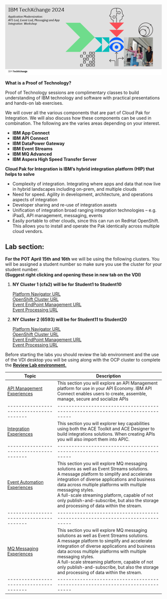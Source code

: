 [//]:![](images\image1a.png)
![](images\test1.png)

[//]:![](images\2022-06-10_21-53-04.jpg)

**What is a Proof of Technology?**

Proof of Technology sessions are complimentary classes to build
understanding of IBM technology and software with practical
presentations and hands-on lab exercises. 

We will cover all the various components that are part of Cloud Pak for Integration. We will also discuss how these components can be used in combination. The following are the varies areas depending on your interest.

*  **IBM App Connect**
*  **IBM API Connect**
*  **IBM DataPower Gateway**
*  **IBM Event Streams**
*  **IBM MQ Advanced**
*  **IBM Aspera High Speed Transfer Server**


**Cloud Pak for Integration is IBM’s hybrid integration platform (HIP) that helps to solve**
- Complexity of integration. Integrating where apps and data that now live in hybrid landscapes including on-prem, and multiple clouds
- Need for speed. Agility in development, architecture, and operations aspects of integration
- Developer sharing and re-use of integration assets
- Unification of integration broad ranging integration technologies – e.g. iPaaS, API management, messaging, events
- Easily portable to other clouds, since this can run on RedHat OpenShift. This allows you to install and operate the Pak identically across multiple cloud vendors.  

## Lab section:

**For the POT April 15th and 16th** we will be using the following clusters.
You will be assigned a student number so make sure you use the cluster for your student number. 
<br>**(Suggest right clicking and opening these in new tab on the VDI)**<br>

1. **NY Cluster 1 (cfa2) will be for Student1 to Student10** 

    [Platform Navigator URL](https://cp4i-navigator-pn-cp4i.apps.6603654220c982001eb3cfa2.cloud.techzone.ibm.com)<br>
    [OpenShift Cluster URL](https://console-openshift-console.apps.6603654220c982001eb3cfa2.cloud.techzone.ibm.com)<br>
    [Event EndPoint Management URL](https://my-eem-manager-ibm-eem-manager-event-automation.apps.6603654220c982001eb3cfa2.cloud.techzone.ibm.com)<br>
    [Event Processing URL](https://my-ep-ibm-ep-rt-event-automation.apps.6603654220c982001eb3cfa2.cloud.techzone.ibm.com)<br>

1. **NY Cluster 2 (6593) will be for Student11 to Student20** 

    [Platform Navigator URL](https://cp4i-navigator-pn-cp4i.apps.6601dfa41dd2e4001ef36593.cloud.techzone.ibm.com)<br>
    [OpenShift Cluster URL](https://console-openshift-console.apps.6601dfa41dd2e4001ef36593.cloud.techzone.ibm.com)<br>
    [Event EndPoint Management URL](https://my-eem-manager-ibm-eem-manager-event-automation.apps.6601dfa41dd2e4001ef36593.cloud.techzone.ibm.com)<br>
    [Event Processing URL](https://my-ep-ibm-ep-rt-event-automation.apps.6601dfa41dd2e4001ef36593.cloud.techzone.ibm.com)<br>




Before starting the labs you should review the lab environment and the use of the VDI desktop you will be using along with the OCP cluster to complete the 
**[Review Lab environment.](Setup/VDI-overview/index.md)**



|  Topic                                | Description                                                                
|---------------------------------------|-----------------------------------------------------------------------------|
| [API Management Experiences](APIC-labs/ReadMe.md)          | This section you will explore an API Management platform for use in your API Economy. IBM API Connect enables users to create, assemble, manage, secure and socialize APIs  
|---------------------------------------|-----------------------------------------------------------------------------|   
| [Integration Experiences](Integration/index.md)         | This section you will explorer key capabilities using both the ACE Toolkit and ACE Designer to build integrations solutions.  When creating APIs you will also import them into APIC.
|---------------------------------------|-----------------------------------------------------------------------------|     
| [Event Automation Experiences](Kafka/index.md)          | This section you will explore MQ messaging solutions as well as Event Streams solutions. <BR> A message platform to simplify and accelerate integration of diverse applications and business data across multiple platforms with multiple messaging styles.<br> A full-scale streaming platform, capable of not only publish-and-subscribe, but also the storage and processing of data within the stream.  
|---------------------------------------|-----------------------------------------------------------------------------|
| [MQ Messaging Experiences](MQ/index.md)          | This section you will explore MQ messaging solutions as well as Event Streams solutions. <BR> A message platform to simplify and accelerate integration of diverse applications and business data across multiple platforms with multiple messaging styles.<br> A full-scale streaming platform, capable of not only publish-and-subscribe, but also the storage and processing of data within the stream.  
|---------------------------------------|-----------------------------------------------------------------------------|     

<!-- | [CP4I Addon](Add-on/index.md)         | This section will show additional Unique Value and Capabilities when using Cloud pak for Integration. Collaboration and Asset Sharing with Cloud Pak for Integration **Asset Catalog**
|---------------------------------------|-----------------------------------------------------------------------------| 
-->


<!--- <[ACE Toolkit Labs](ACE-toolkit-labs/index.md) > -->
<!--- <[Event Endpoint Labs](Event_EndPoint/index.md) > -->
<!--- <[Aspera Labs](Aspera/index.md) > -->
